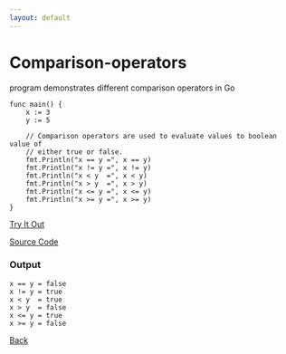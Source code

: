 ```yaml
---
layout: default
---
```


# Comparison-operators

 program demonstrates different comparison operators in Go

```
func main() {
	x := 3
	y := 5

	// Comparison operators are used to evaluate values to boolean value of
	// either true or false.
	fmt.Println("x == y =", x == y)
	fmt.Println("x != y =", x != y)
	fmt.Println("x < y  =", x < y)
	fmt.Println("x > y  =", x > y)
	fmt.Println("x <= y =", x <= y)
	fmt.Println("x >= y =", x >= y)
}
```
<a href='https://play.golang.org/p/lbr8W98IwfW' target='_blank'>Try It Out</a>

[Source Code](https://github.com/sagar-jadhav/go-examples/blob/master/src/comparison-operators.go)

### Output

```
x == y = false
x != y = true
x < y  = true
x > y  = false
x <= y = true
x >= y = false
```

[Back](./)
